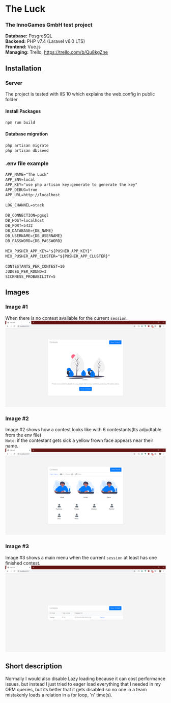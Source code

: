 # The Luck
### The InnoGames GmbH test project

<b>Database:</b> PosgreSQL <br>
<b>Backend:</b> PHP v7.4 (Laravel v6.0 LTS) <br>
<b>Frontend:</b> Vue.js <br>
<b>Managing:</b> Trello, https://trello.com/b/Qu8kgZne

## Installation
### Server
The project is tested with IIS 10 which explains the web.config in public folder <br>

#### Install Packages
```
npm run build
```

#### Database migration

```
php artisan migrate
php artisan db:seed
```

### .env file example
```
APP_NAME="The Luck"
APP_ENV=local
APP_KEY="use php artisan key:generate to generate the key"
APP_DEBUG=true
APP_URL=http://localhost

LOG_CHANNEL=stack

DB_CONNECTION=pgsql
DB_HOST=localhost
DB_PORT=5432
DB_DATABASE={DB_NAME}
DB_USERNAME={DB_USERNAME}
DB_PASSWORD={DB_PASSWORD}

MIX_PUSHER_APP_KEY="${PUSHER_APP_KEY}"
MIX_PUSHER_APP_CLUSTER="${PUSHER_APP_CLUSTER}"

CONTESTANTS_PER_CONTEST=10
JUDGES_PER_ROUND=3
SICKNESS_PROBABILITY=5
```

## Images

### Image #1
When there is no contest available for the current `session`.
![Image of Yaktocat](https://github.com/farhadnowzari/the_luck/blob/master/blank_menu.png?raw=true)
### Image #2
Image #2 shows how a contest looks like with 6 contestants(Its adjudtable from the env file) <br>
`Note`: if the contestant gets sick a yellow frown face appears near their name.
![Image of Yaktocat](https://github.com/farhadnowzari/the_luck/blob/master/contest.png?raw=true)
### Image #3
Image #3 shows a main menu when the current `session` at least has one finished contest.
![Image of Yaktocat](https://github.com/farhadnowzari/the_luck/blob/master/filled_menu.png?raw=true)

## Short description
Normally I would also disable Lazy loading because it can cost performance issues. but instead I just tried to eager load everything that I needed in my ORM queries, but its better that it gets disabled so no one in a team mistakenly loads a relation in a for loop, 'n' time(s).